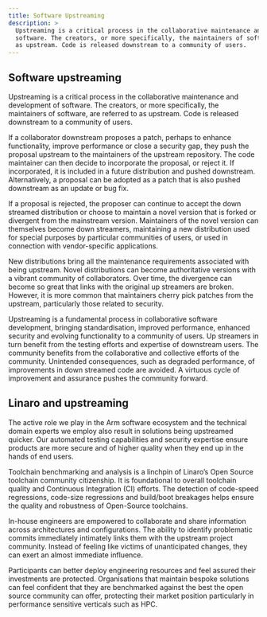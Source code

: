 ```yaml
---
title: Software Upstreaming
description: >
  Upstreaming is a critical process in the collaborative maintenance and development of
  software. The creators, or more specifically, the maintainers of software, are referred to
  as upstream. Code is released downstream to a community of users.
---
```


## Software upstreaming

Upstreaming is a critical process in the collaborative maintenance and development of software. The creators, or more specifically, the maintainers of software, are referred to as upstream. Code is released downstream to a community of users.

If a collaborator downstream proposes a patch, perhaps to enhance functionality, improve performance or close a security gap, they push the proposal upstream to the maintainers of the upstream repository. The code maintainer can then decide to incorporate the proposal, or reject it. If incorporated, it is included in a future distribution and pushed downstream. Alternatively, a proposal can be adopted as a patch that is also pushed downstream as an update or bug fix.

If a proposal is rejected, the proposer can continue to accept the down streamed distribution or choose to maintain a novel version that is forked or divergent from the mainstream version. Maintainers of the novel version can themselves become down streamers, maintaining a new distribution used for special purposes by particular communities of users, or used in connection with vendor-specific applications.

New distributions bring all the maintenance requirements associated with being upstream. Novel distributions can become authoritative versions with a vibrant community of collaborators. Over time, the divergence can become so great that links with the original up streamers are broken. However, it is more common that maintainers cherry pick patches from the upstream, particularly those related to security.

Upstreaming is a fundamental process in collaborative software development, bringing standardisation, improved performance, enhanced security and evolving functionality to a community of users. Up streamers in turn benefit from the testing efforts and expertise of downstream users. The community benefits from the collaborative and collective efforts of the community. Unintended consequences, such as degraded performance, of improvements in down streamed code are avoided. A virtuous cycle of improvement and assurance pushes the community forward.

## Linaro and upstreaming

The active role we play in the Arm software ecosystem and the technical domain experts we employ also result in solutions being upstreamed quicker. Our automated testing capabilities and security expertise ensure products are more secure and of higher quality when they end up in the hands of end users.

Toolchain benchmarking and analysis is a linchpin of Linaro’s Open Source toolchain community citizenship. It is foundational to overall toolchain quality and Continuous Integration (CI) efforts. The detection of code-speed regressions, code-size regressions and build/boot breakages helps ensure the quality and robustness of Open-Source toolchains.

In-house engineers are empowered to collaborate and share information across architectures and configurations. The ability to identify problematic commits immediately intimately links them with the upstream project community. Instead of feeling like victims of unanticipated changes, they can exert an almost immediate influence.

Participants can better deploy engineering resources and feel assured their investments are protected. Organisations that maintain bespoke solutions can feel confident that they are benchmarked against the best the open source community can offer, protecting their market position particularly in performance sensitive verticals such as HPC.
